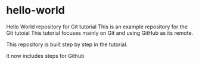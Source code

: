 # hello-world
Hello World repository for Git tutorial
This is an example repository for the Git tutoial
This tutorial focuses mainly on Git and using GitHub as its remote.

This repository is built step by step in the tutorial.

It now includes steps for Github
